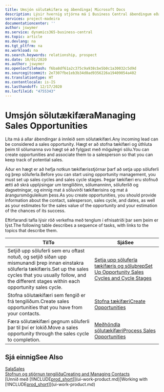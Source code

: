 ```yaml
---
title: Umsjón sölutækifæra og ábendinga| Microsoft Docs
description: Lýsir hvernig stjórna má í Business Central ábendingum eða sölutækifærum sem birtast, og tengja tækifærin við sölumann svo hægt sé að fylgjast með hugsanlegri sölu.
services: project-madeira
documentationcenter: ''
author: jswymer
ms.service: dynamics365-business-central
ms.topic: article
ms.devlang: na
ms.tgt_pltfrm: na
ms.workload: na
ms.search.keywords: relationship, prospect
ms.date: 10/01/2020
ms.author: jswymer
ms.openlocfilehash: f6ba8df61a2c375c9a938cbe5b0c1a30032c5d9d
ms.sourcegitcommit: 2e7307fbe1eb3b34d0ad9356226a19409054a402
ms.translationtype: HT
ms.contentlocale: is-IS
ms.lasthandoff: 12/17/2020
ms.locfileid: "4755343"
---
```

# <a name="managing-sales-opportunities"></a><span data-ttu-id="08ba9-103">Umsjón sölutækifæra</span><span class="sxs-lookup"><span data-stu-id="08ba9-103">Managing Sales Opportunities</span></span>
<span data-ttu-id="08ba9-104">Líta má á allar ábendingar á innleið sem sölutækifæri.</span><span class="sxs-lookup"><span data-stu-id="08ba9-104">Any incoming lead can be considered a sales opportunity.</span></span> <span data-ttu-id="08ba9-105">Hægt er að stofna tækifæri og úthluta þeim til sölumanna svo hægt sé að fylgjast með mögulegri sölu.</span><span class="sxs-lookup"><span data-stu-id="08ba9-105">You can create opportunities and associate them to a salesperson so that you can keep track of potential sales.</span></span>

<span data-ttu-id="08ba9-106">Áður en hægt er að hefja notkun tækifærisstjórnar þarf að setja upp söluferli og þrep söluferla.</span><span class="sxs-lookup"><span data-stu-id="08ba9-106">Before you can start using opportunity management, you must set up sales cycles and sales cycle stages.</span></span> <span data-ttu-id="08ba9-107">Þegar tækifæri eru stofnuð ætti að skrá upplýsingar um tengiliðinn, sölumanninn, söluferlið og dagsetningar, og einnig mat á söluvirði tækifærisins og mat á árangursmöguleikum þess.</span><span class="sxs-lookup"><span data-stu-id="08ba9-107">As you create opportunities, you should provide information about the contact, salesperson, sales cycle, and dates, as well as your estimates for the sales value of the opportunity and your estimation of the chances of its success.</span></span>

<span data-ttu-id="08ba9-108">Eftirfarandi tafla lýsir röð verkefna með tenglum í efnisatriði þar sem þeim er lýst.</span><span class="sxs-lookup"><span data-stu-id="08ba9-108">The following table describes a sequence of tasks, with links to the topics that describe them.</span></span>

| <span data-ttu-id="08ba9-109">Til</span><span class="sxs-lookup"><span data-stu-id="08ba9-109">To</span></span> | <span data-ttu-id="08ba9-110">Sjá</span><span class="sxs-lookup"><span data-stu-id="08ba9-110">See</span></span> |
| --- | --- |
| <span data-ttu-id="08ba9-111">Setjið upp söluferli sem eru oftast notuð, og setjið síðan upp mismunandi þrep innan einstakra söluferla tækifæris.</span><span class="sxs-lookup"><span data-stu-id="08ba9-111">Set up the sales cycles that you usually follow, and the different stages within each opportunity sales cycle.</span></span> |[<span data-ttu-id="08ba9-112">Setja upp söluferla tækifæris og söluþrep</span><span class="sxs-lookup"><span data-stu-id="08ba9-112">Set Up Opportunity Sales Cycles and Cycle Stages</span></span>](marketing-how-setup-opportunity-sales-cycles-stages.md) |
| <span data-ttu-id="08ba9-113">Stofna sölutækifæri sem fengið er frá tengiliðum.</span><span class="sxs-lookup"><span data-stu-id="08ba9-113">Create sales opportunities that you have from your contacts.</span></span> |[<span data-ttu-id="08ba9-114">Stofna tækifæri</span><span class="sxs-lookup"><span data-stu-id="08ba9-114">Create Opportunities</span></span>](marketing-how-create-opportunities.md) |
| <span data-ttu-id="08ba9-115">Færa sölutækifæri gegnum söluferli þar til því er lokið.</span><span class="sxs-lookup"><span data-stu-id="08ba9-115">Move a sales opportunity through the sales cycle to completion.</span></span> |[<span data-ttu-id="08ba9-116">Meðhöndla sölutækifæri</span><span class="sxs-lookup"><span data-stu-id="08ba9-116">Process Sales Opportunities</span></span>](marketing-processing-sales-opportunities.md) |

## <a name="see-also"></a><span data-ttu-id="08ba9-117">Sjá einnig</span><span class="sxs-lookup"><span data-stu-id="08ba9-117">See Also</span></span>
[<span data-ttu-id="08ba9-118">Sala</span><span class="sxs-lookup"><span data-stu-id="08ba9-118">Sales</span></span>](sales-manage-sales.md)  
[<span data-ttu-id="08ba9-119">Stofnun og stjórnun tengiliða</span><span class="sxs-lookup"><span data-stu-id="08ba9-119">Creating and Managing Contacts</span></span>](marketing-contacts.md)  
<span data-ttu-id="08ba9-120">[Unnið með [!INCLUDE[prod_short](includes/prod_short.md)]](ui-work-product.md)</span><span class="sxs-lookup"><span data-stu-id="08ba9-120">[Working with [!INCLUDE[prod_short](includes/prod_short.md)]](ui-work-product.md)</span></span>

